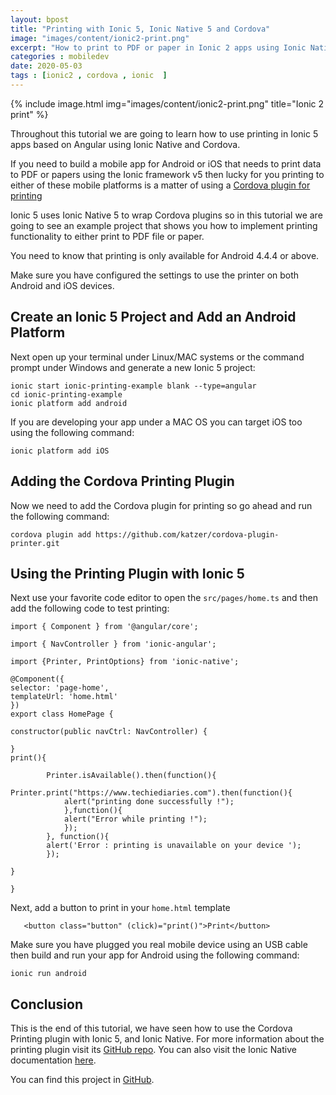 ```yaml
---
layout: bpost
title: "Printing with Ionic 5, Ionic Native 5 and Cordova"
image: "images/content/ionic2-print.png"
excerpt: "How to print to PDF or paper in Ionic 2 apps using Ionic Native and Cordova"
categories : mobiledev
date: 2020-05-03
tags : [ionic2 , cordova , ionic  ]
---
```


{% include image.html 
    img="images/content/ionic2-print.png" 
    title="Ionic 2 print" 
%}

Throughout this tutorial we are going to learn how to use printing in Ionic 5 apps based on Angular using Ionic Native and Cordova.

If you need to build a mobile app for Android or iOS that needs to print data to PDF or papers using the Ionic framework v5 then lucky for you printing to either of these mobile platforms is a matter of using a 
[Cordova plugin for printing](https://github.com/katzer/cordova-plugin-printer)

Ionic 5 uses Ionic Native 5 to wrap Cordova plugins so in this tutorial we are going to see an example project that shows you how to implement printing functionality to either print to PDF file or paper.

You need to know that printing is only available for Android 4.4.4 or above.

Make sure you have configured the settings to use the printer on both Android and iOS devices.


## Create an Ionic 5 Project and Add an Android Platform

Next open up your terminal under Linux/MAC systems or the command prompt under Windows and generate a new Ionic 5 project:

    ionic start ionic-printing-example blank --type=angular
    cd ionic-printing-example
    ionic platform add android

If you are developing your app under a MAC OS you can target iOS too using the following command:

    ionic platform add iOS

## Adding the Cordova Printing Plugin 

Now we need to add the Cordova plugin for printing so go ahead and run the following command:

    cordova plugin add https://github.com/katzer/cordova-plugin-printer.git

## Using the Printing Plugin with Ionic 5

Next use your favorite code editor to open the `src/pages/home.ts` and then add the following code to test printing:

    import { Component } from '@angular/core';

    import { NavController } from 'ionic-angular';

    import {Printer, PrintOptions} from 'ionic-native';

    @Component({
    selector: 'page-home',
    templateUrl: 'home.html'
    })
    export class HomePage {

    constructor(public navCtrl: NavController) {

    }
    print(){
        
            Printer.isAvailable().then(function(){
                Printer.print("https://www.techiediaries.com").then(function(){
                alert("printing done successfully !");
                },function(){
                alert("Error while printing !");
                });
            }, function(){
            alert('Error : printing is unavailable on your device ');
            });

    }

    }

Next, add a button to print in your `home.html` template 

       <button class="button" (click)="print()">Print</button>

Make sure you have plugged you real mobile device using an USB cable then build and run your app for Android using the following command:

    ionic run android 


## Conclusion

This is the end of this tutorial, we have seen how to use the Cordova Printing plugin with Ionic 5, and Ionic Native. For more information about the printing plugin visit its [GitHub repo](https://github.com/katzer/cordova-plugin-printer). You can also visit the Ionic Native documentation [here](https://ionicframework.com/docs/v2/native/printer/).

You can find this project in [GitHub](https://github.com/techiediaries/ionic2-printing-example).




